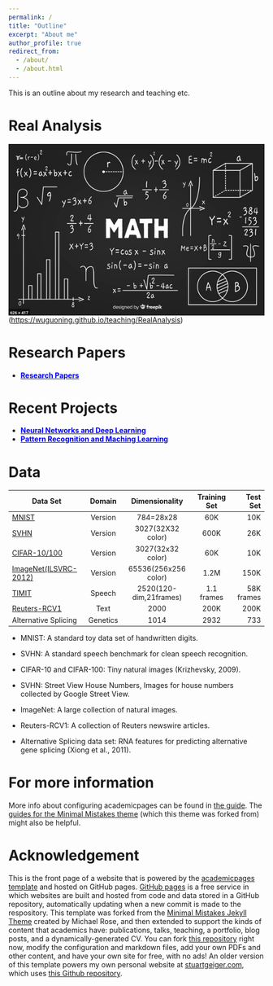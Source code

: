 ```yaml
---
permalink: /
title: "Outline"
excerpt: "About me"
author_profile: true
redirect_from: 
  - /about/
  - /about.html
---
```

This is an outline about my research and teaching etc.

Real Analysis
=========
<img src="/images/calculus1.png"
     alt="Real Analysis"
     style="float: left; margin-right: 10px;" />
(https://wuguoning.github.io/teaching/RealAnalysis)


Research Papers
==============
* [<span style="color:blue">**Research Papers**</span>](https://wuguoning.github.io/publications)


Recent Projects
======
* [<span style="color:blue">**Neural Networks and Deep Learning**</span>](https://github.com/wuguoning/neural_network_deep_learning)
* [<span style="color:blue">**Pattern Recognition and Maching Learning**</span>](https://github.com/wuguoning/PRML)

Data
======

| Data Set              | Domain   | Dimensionality         | Training Set    | Test Set   |
| --------              | :------: | :--------------:       | :-------------: | ---------: |
| [MNIST](http://yann.lecun.com/exdb/mnist/)| Version  | 784=28x28              | 60K             | 10K        |
| [SVHN](http://ufldl.stanford.edu/housenumbers/) | Version  | 3027(32X32 color)      | 600K            | 26K        |
| [CIFAR-10/100](https://www.cs.toronto.edu/~kriz/cifar.html)| Version  | 3027(32x32 color)      | 60K             | 10K        |
| [ImageNet(ILSVRC-2012)](http://www.image-net.org/) | Version  | 65536(256x256 color)   | 1.2M            | 150K       |
| [TIMIT](https://catalog.ldc.upenn.edu/LDC93S1)| Speech   | 2520(120-dim,21frames) | 1.1 frames      | 58K frames |
| [Reuters-RCV1](https://archive.ics.uci.edu/ml/datasets/Reuters+RCV1+RCV2+Multilingual,+Multiview+Text+Categorization+Test+collection)          | Text     | 2000                   | 200K            | 200K       |
| Alternative Splicing  | Genetics | 1014                   | 2932            | 733        |

* MNIST: A standard toy data set of handwritten digits.

* SVHN: A standard speech benchmark for clean speech recognition.

* CIFAR-10 and CIFAR-100: Tiny natural images (Krizhevsky, 2009).

* SVHN: Street View House Numbers, Images for house numbers collected by Google Street View.

* ImageNet: A large collection of natural images.

* Reuters-RCV1: A collection of Reuters newswire articles.

* Alternative Splicing data set: RNA features for predicting alternative gene splicing (Xiong et al., 2011).


For more information
======

More info about configuring academicpages can be found in [the guide](https://academicpages.github.io/markdown/). The [guides for the Minimal Mistakes theme](https://mmistakes.github.io/minimal-mistakes/docs/configuration/) (which this theme was forked from) might also be helpful.

Acknowledgement
======

This is the front page of a website that is powered by the [academicpages template](https://github.com/academicpages/academicpages.github.io) and hosted on GitHub pages. [GitHub pages](https://pages.github.com) is a free service in which websites are built and hosted from code and data stored in a GitHub repository, automatically updating when a new commit is made to the respository. This template was forked from the [Minimal Mistakes Jekyll Theme](https://mmistakes.github.io/minimal-mistakes/) created by Michael Rose, and then extended to support the kinds of content that academics have: publications, talks, teaching, a portfolio, blog posts, and a dynamically-generated CV. You can fork [this repository](https://github.com/academicpages/academicpages.github.io) right now, modify the configuration and markdown files, add your own PDFs and other content, and have your own site for free, with no ads! An older version of this template powers my own personal website at [stuartgeiger.com](http://stuartgeiger.com), which uses [this Github repository](https://github.com/staeiou/staeiou.github.io).
